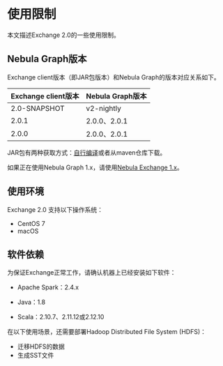 # 使用限制

本文描述Exchange 2.0的一些使用限制。

## Nebula Graph版本

Exchange client版本（即JAR包版本）和Nebula Graph的版本对应关系如下。

|Exchange client版本|Nebula Graph版本|
|:---|:---|
|2.0-SNAPSHOT|v2-nightly|
|2.0.1|2.0.0、2.0.1|
|2.0.0|2.0.0、2.0.1|


JAR包有两种获取方式：[自行编译](../ex-ug-compile.md)或者从maven仓库下载。

如果正在使用Nebula Graph 1.x，请使用[Nebula Exchange 1.x](https://github.com/vesoft-inc/nebula-java/tree/v1.0/tools "Click to go to GitHub")。

## 使用环境

Exchange 2.0 支持以下操作系统：

- CentOS 7
- macOS

## 软件依赖

为保证Exchange正常工作，请确认机器上已经安装如下软件：

- Apache Spark：2.4.x

- Java：1.8

- Scala：2.10.7、2.11.12或2.12.10

在以下使用场景，还需要部署Hadoop Distributed File System (HDFS)：

- 迁移HDFS的数据
- 生成SST文件
